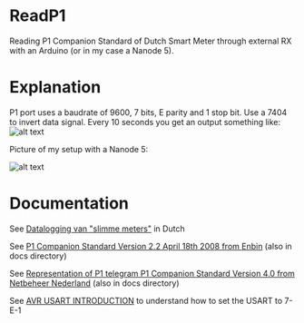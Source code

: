 ReadP1
======

 Reading P1 Companion Standard of Dutch Smart Meter through external RX with an Arduino (or in my case a Nanode 5).

Explanation
===========

  P1 port uses a baudrate of 9600, 7 bits, E parity and 1 stop bit. Use a 7404 to invert data signal. Every 10 seconds you get an output something like: ![alt text](https://img.skitch.com/20120430-1ub7cy17s6rjnchyrbsnuprxcy.jpg "Output P1")

  Picture of my setup with a Nanode 5:

  ![alt text](https://img.skitch.com/20120430-fggxi7bis7n6nc86gdahj41jy2.medium.jpg "Setup Nanode")

Documentation
=============
 See [Datalogging van "slimme meters"](http://www.zonstraal.be/wiki/Datalogging_van_%22slimme_meters%22) in Dutch

 See [P1 Companion Standard Version 2.2 April 18th 2008 from Enbin](http://read.pudn.com/downloads145/doc/633047/DSMR%20v2.2%20final/Dutch%20Smart%20Meter%20Requirements%20v2.2%20final%20P1.pdf) (also in docs directory)

 See [Representation of P1 telegram P1 Companion Standard Version 4.0 from Netbeheer Nederland](http://www.google.nl/url?sa=t&rct=j&q=p1%20companion%20standard&source=web&cd=1&sqi=2&ved=0CCkQFjAA&url=http%3A%2F%2Fwww.netbeheernederland.nl%2FDecosDocument%2FDownload%2F%3FfileName%3D1uII4GRHFdk98V78_gP-T4GttCG3SzdH9Vc0YXH328SvwKJJVRaTaKAmCYayrXZC%26name%3DDSMR%2BV4.0%2Bfinal%2BP1&ei=CHyeT5PgGc-VOs20-PsB&usg=AFQjCNE3sIY9JZ_RNEStaaA8YYv7iR0XkQ&sig2=PJXsfhIRCwWitgVgNrx2xQ) (also in docs directory)

 See [AVR USART INTRODUCTION](http://sites.google.com/site/qeewiki/books/avr-guide/usart) to understand how to set the USART to 7-E-1